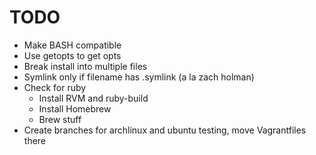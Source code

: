 TODO
====

* Make BASH compatible
* Use getopts to get opts
* Break install into multiple files
* Symlink only if filename has .symlink (a la zach holman)
* Check for ruby
  * Install RVM and ruby-build
  * Install Homebrew
  * Brew stuff
* Create branches for archlinux and ubuntu testing, move Vagrantfiles there

